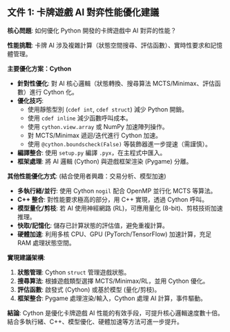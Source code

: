 ## 文件 1: 卡牌遊戲 AI 對弈性能優化建議

**核心問題**: 如何優化 Python 開發的卡牌遊戲中 AI 對弈的性能？

**性能挑戰**: 卡牌 AI 涉及複雜計算（狀態空間搜尋、評估函數）、實時性要求和記憶體管理。

**主要優化方案：Cython**
*   **針對性優化**: 對 AI 核心邏輯（狀態轉換、搜尋算法 MCTS/Minimax、評估函數）進行 Cython 化。
*   **優化技巧**: 
    *   使用靜態型別 (`cdef int`, `cdef struct`) 減少 Python 開銷。
    *   使用 `cdef inline` 減少函數呼叫成本。
    *   使用 `cython.view.array` 或 NumPy 加速陣列操作。
    *   對 MCTS/Minimax 遞迴/迭代進行 Cython 加速。
    *   使用 `@cython.boundscheck(False)` 等裝飾器進一步提速（需謹慎）。
*   **編譯整合**: 使用 `setup.py` 編譯 `.pyx`，在主程式中匯入。
*   **框架處理**: 將 AI 邏輯 (Cython) 與遊戲框架渲染 (Pygame) 分離。

**其他性能優化方式**: (結合使用者興趣：交易分析、模型加速)
*   **多執行緒/並行**: 使用 Cython `nogil` 配合 OpenMP 並行化 MCTS 等算法。
*   **C++ 整合**: 對性能要求極高的部分，用 C++ 實現，透過 Cython 呼叫。
*   **模型量化/剪枝**: 若 AI 使用神經網路 (RL)，可應用量化 (8-bit)、剪枝技術加速推理。
*   **快取/記憶化**: 儲存已計算狀態的評估值，避免重複計算。
*   **硬體加速**: 利用多核 CPU、GPU (PyTorch/TensorFlow) 加速計算，充足 RAM 處理狀態空間。

**實現建議架構**: 
1.  **狀態管理**: Cython `struct` 管理遊戲狀態。
2.  **搜尋算法**: 根據遊戲類型選擇 MCTS/Minimax/RL，並用 Cython 優化。
3.  **評估函數**: 啟發式 (Cython) 或基於模型 (量化/剪枝)。
4.  **框架整合**: Pygame 處理渲染/輸入，Cython 處理 AI 計算，事件驅動。

**結論**: Cython 是優化卡牌遊戲 AI 性能的有效手段，可提升核心邏輯速度數十倍。結合多執行緒、C++、模型優化、硬體加速等方法可進一步提升。 